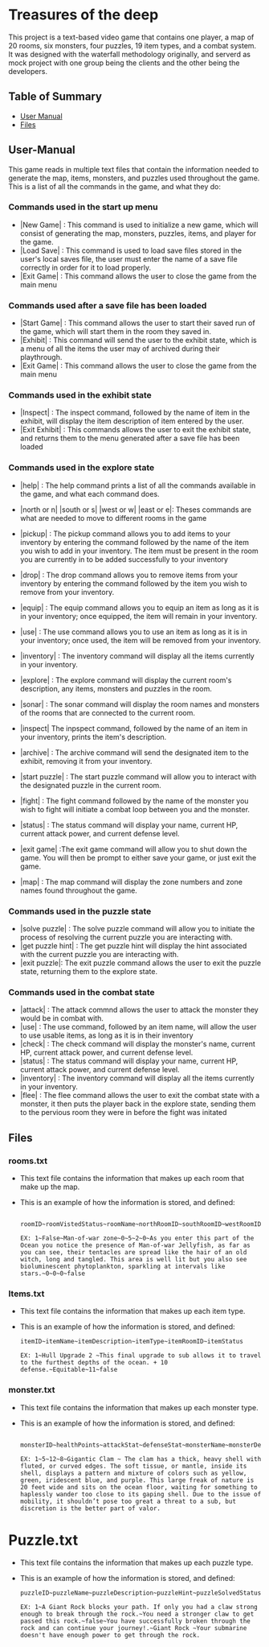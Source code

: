 # Treasures of the deep
This project is a text-based video game that contains one player, a map of 20 rooms, six monsters, four puzzles, 19 item types, and a combat system. 
It was designed with the waterfall methodology originally, and serverd as mock project with one group being the clients and the other being the developers.

## Table of Summary
- [User Manual](#user-manual)
- [Files](#files)

## User-Manual
This game reads in multiple text files that contain the information needed to generate the map, items, monsters, and puzzles used throughout the game.
This is a list of all the commands in the game, and what they do:

### Commands used in the start up menu
- |New Game| : This command is used to initialize a new game, which will consist of generating the map, monsters, puzzles, items, and player for the game.
- |Load Save| : This command is used to load save files stored in the user's local saves file, the user must enter the name of a save file correctly in order for it to load properly.
- |Exit Game| : This command allows the user to close the game from the main menu

### Commands used after a save file has been loaded
- |Start Game| : This command allows the user to start their saved run of the game, which will start them in the room they saved in.
- |Exhibit| : This command will send the user to the exhibit state, which is a menu of all the items the user may of archived during their playthrough.
- |Exit Game| : This command allows the user to close the game from the main menu

### Commands used in the exhibit state
- |Inspect| : The inspect command, followed by the name of item in the exhibit, will display the item description of item entered by the user.
- |Exit Exhibit| : This commands allows the user to exit the exhibit state, and returns them to the menu generated after a save file has been loaded 


### Commands used in the explore state
- |help| : The help command prints a list of all the commands available in the game, and what each command does.
- |north or n| |south or s| |west or w| |east or e|: Theses commands  are what are needed to move to different rooms in the game
- |pickup| : The pickup command allows you to add items to your inventory by entering the command followed by the name of the item you wish to add in your inventory. The item must be present in the room you are currently in
  to be added successfully to your inventory
- |drop| : The drop command allows you to remove items from your inventory by entering the command followed by the item you wish to remove from your inventory.
- |equip| : The equip command allows you to equip an item as long as it is in your inventory; once equipped, the item will remain in your inventory.
- |use| : The use command allows you to use an item as long as it is in your inventory; once used, the item will be removed from your inventory.
- |inventory| : The inventory command will display all the items currently in your inventory.
- |explore| : The explore command will display the current room's description, any items, monsters and puzzles in the room.
- |sonar| : The sonar command will display the room names and monsters of the rooms that are connected to the current room.
- |inspect| The inpspect command, followed by the name of an item in your inventory, prints the item's description.
- |archive| : The archive command will send the designated item to the exhibit, removing it from your inventory.
- |start puzzle| : The start puzzle command will allow you to interact with the designated puzzle in the current room.
- |fight| : The fight command followed by the name of the monster you wish to fight will initiate a combat loop between you and the monster.
- |status| : The status command will display your name, current HP, current attack power, and current defense level.

- |exit game| :The exit game command will allow you to shut down the game. You will then be prompt to either save your game, or just exit the game.
- |map| : The map command will display the zone numbers and zone names found throughout the game.

### Commands used in the puzzle state
- |solve puzzle| : The solve puzzle command will allow you to initiate the process of resolving the current puzzle you are interacting with.
- |get puzzle hint| : The get puzzle hint will display the hint associated with the current puzzle you are interacting with.
- |exit puzzle|: The exit puzzle command allows the user to exit the puzzle state, returning them to the explore state.

### Commands used in the combat state
- |attack| : The attack commnd allows the user to attack the monster they would be in combat with.
- |use| : The use command, followed by an item name, will allow the user to use usable items, as long as it is in their inventory
- |check| : The check command will display the monster's name, current HP, current attack power, and current defense level.
- |status| : The status command will display your name, current HP, current attack power, and current defense level.
- |inventory| : The inventory command will display all the items currently in your inventory.
- |flee| : The flee command allows the user to exit the combat state with a monster, it then puts the player back in the explore state, sending them to the pervious room they were in before the fight was initated 

             
## Files

### rooms.txt
 - This text file contains the information that makes up each room that make up the map.
 - This is an example of how the information is stored, and defined:

   ```
    roomID~roomVistedStatus~roomName~northRoomID~southRoomID~westRoomID~eastRoomID~roomInventory~puzzlesInRoom~monstersInRoom~southRoomLockedStatus
   
   EX: 1~False~Man-of-war zone~0~5~2~0~As you enter this part of the Ocean you notice the presence of Man-of-war Jellyfish, as far as you can see, their tentacles are spread like the hair of an old witch, long and tangled. This area is well lit but you also see bioluminescent phytoplankton, sparkling at intervals like stars.~0~0~0~false
   ```
### Items.txt
 - This text file contains the information that makes up each item type.
 - This is an example of how the information is stored, and defined:
   
   ```
   itemID~itemName~itemDescription~itemType~itemRoomID~itemStatus
   
   EX: 1~Hull Upgrade 2 ~This final upgrade to sub allows it to travel to the furthest depths of the ocean. + 10 defense.~Equitable~11~false

   ```
### monster.txt
 - This text file contains the information that makes up each monster type.
 - This is an example of how the information is stored, and defined:

   ```
    monsterID~healthPoints~attackStat~defenseStat~monsterName~monsterDescription
   
   EX: 1~5~12~8~Gigantic Clam ~ The clam has a thick, heavy shell with fluted, or curved edges. The soft tissue, or mantle, inside its shell, displays a pattern and mixture of colors such as yellow, green, iridescent blue, and purple. This large freak of nature is 20 feet wide and sits on the ocean floor, waiting for something to haplessly wander too close to its gaping shell. Due to the issue of mobility, it shouldn’t pose too great a threat to a sub, but discretion is the better part of valor.

   ```
# Puzzle.txt
 - This text file contains the information that makes up each puzzle type.
 - This is an example of how the information is stored, and defined:

   ```
   puzzleID~puzzleName~puzzleDescription~puzzleHint~puzzleSolvedStatus~descriptionIfPuzzleIsSolved~descriptionIfPuzzleIsNotSolved
   
   EX: 1~A Giant Rock blocks your path. If only you had a claw strong enough to break through the rock.~You need a stronger claw to get passed this rock.~false~You have successfully broken through the rock and can continue your journey!.~Giant Rock ~Your submarine doesn't have enough power to get through the rock.

   ```


